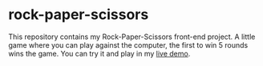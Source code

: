 # rock-paper-scissors
This repository contains my Rock-Paper-Scissors front-end project. A little game where you can play against the computer, the first to win 5 rounds wins the game. You can try it and play in my [live demo](https://iaaron-xyz.github.io/rock-paper-scissors/).
